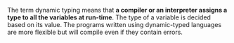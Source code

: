The term dynamic typing means that **a compiler or an interpreter assigns a type to all the variables at run-time**. The type of a variable is decided based on its value. The programs written using dynamic-typed languages are more flexible but will compile even if they contain errors.
